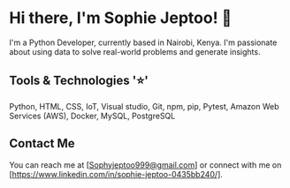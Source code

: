 # Hi there, I'm Sophie Jeptoo! 👋

I'm a Python Developer, currently based in Nairobi, Kenya. I'm passionate about using data to solve real-world problems and generate insights.

## Tools & Technologies ':star:'
Python, HTML, CSS, IoT, Visual studio, Git, npm, pip, Pytest, Amazon Web Services (AWS), Docker, MySQL, PostgreSQL
 
## Contact Me

You can reach me at [Sophyjeptoo999@gmail.com] or connect with me on [https://www.linkedin.com/in/sophie-jeptoo-0435bb240/].
